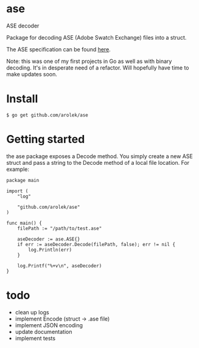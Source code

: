# ase
ASE decoder

Package for decoding ASE (Adobe Swatch Exchange) files into a struct.

The ASE specification can be found [here](http://www.selapa.net/swatches/colors/fileformats.php#adobe_ase).

Note: this was one of my first projects in Go as well as with binary decoding. It's in desperate need of a refactor. Will hopefully have time to make updates soon. 

# Install

`$ go get github.com/arolek/ase`

# Getting started

the ase package exposes a Decode method. You simply create a new ASE struct and pass a string to the Decode method of a local file location. For example:

```
package main

import (
	"log"

	"github.com/arolek/ase"
)

func main() {
	filePath := "/path/to/test.ase"

	aseDecoder := ase.ASE{}
	if err := aseDecoder.Decode(filePath, false); err != nil {
		log.Println(err)
	}

	log.Printf("%+v\n", aseDecoder)
}

```

# todo

- clean up logs
- implement Encode (struct -> .ase file)
- implement JSON encoding
- update documentation
- implement tests